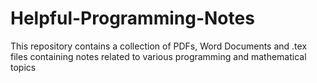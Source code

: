 # Helpful-Programming-Notes
This repository contains a collection of PDFs, Word Documents and .tex files containing notes related to various programming and mathematical topics
